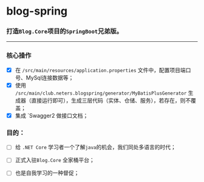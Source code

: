 # blog-spring
 
### 打造`Blog.Core`项目的`SpringBoot`兄弟版。  
-------

### 核心操作

- [x] 在 `/src/main/resources/application.properties` 文件中，配置项目端口号、MySql连接数据等；
- [x] 使用 `/src/main/club.neters.blogspring/generator/MyBatisPlusGenerator` 生成器（直接运行即可），生成三层代码（实体、仓储、服务），若存在，则不覆盖；
- [x] 集成 `Swagger2 做接口文档；
  
### 目的：   

- [ ] 给 `.NET Core` 学习者一个了解`java`的机会，我们同处多语言的时代；
- [ ] 正式入驻`Blog.Core` 全家桶平台；
- [ ] 也是自我学习的一种督促；



